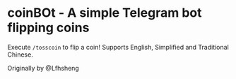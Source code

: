 # coinBOt - A simple Telegram bot flipping coins
Execute `/tosscoin` to flip a coin! Supports English, Simplified and Traditional Chinese.

Originally by @Lfhsheng

